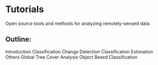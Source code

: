 # Tutorials
Open source tools and methods for analyzing remotely-sensed data.

## Outline:
Introduction
Classification
Change Detection
Classification
Estimation
Others
Global Tree Cover Analysis
Object Based Classification


